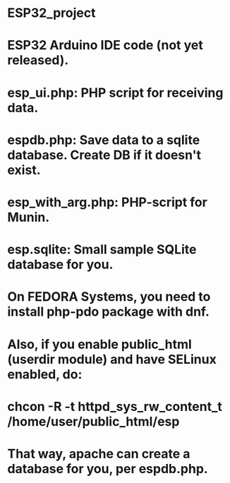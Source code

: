 # ESP32_project
# ESP32 Arduino IDE code (not yet released).
# esp_ui.php: PHP script for receiving data.
# espdb.php: Save data to a sqlite database. Create DB if it doesn't exist.
# esp_with_arg.php: PHP-script for Munin.
# esp.sqlite: Small sample SQLite database for you.

# On FEDORA Systems, you need to install php-pdo package with dnf.
# Also, if you enable public_html (userdir module) and have SELinux enabled, do:
# chcon -R -t httpd_sys_rw_content_t /home/user/public_html/esp
# That way, apache can create a database for you, per espdb.php.
